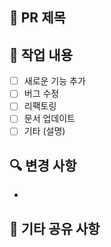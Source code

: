 ## 📌 PR 제목

<!-- 간단하고 명확하게 작성 -->

## 📝 작업 내용

- [ ] 새로운 기능 추가
- [ ] 버그 수정
- [ ] 리팩토링
- [ ] 문서 업데이트
- [ ] 기타 (설명)

## 🔍 변경 사항

<!-- 주요 코드 변경점, UI 변경 사항 등 설명 -->

-

## 💬 기타 공유 사항

<!-- 리뷰어가 알아야 할 추가 맥락 -->
